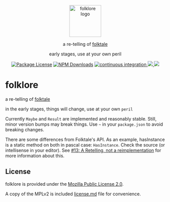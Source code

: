 <p align="center">
  <img src="./media/folklore-image.jpg" width="100" alt="folklore logo" />
</p>

<p align="center">a re-telling of <a href="https://folktale.origamitower.com" target="_blank">folktale</a></p>
<p align="center">early stages, use at your own peril</p>

<p align="center">
  <a href="https://www.npmjs.com/package/folklore" target="_blank"><img src="https://img.shields.io/npm/l/folklore.svg" alt="Package License" /></a>
  <a href="https://www.npmjs.com/package/folklore" target="_blank"><img src="https://img.shields.io/npm/dm/folklore.svg" alt="NPM Downloads" /></a>
  <a href="https://github.com/cassiecascade/folklore/actions/workflows/continuous-integration.yml" target="_blank">
    <img src="https://github.com/cassiecascade/folklore/actions/workflows/continuous-integration.yml/badge.svg" alt="continuous integration" />
  </a>
  <a href="https://codecov.io/gh/cassiecascade/folklore" target="_blank">
    <img src="https://codecov.io/gh/cassiecascade/folklore/branch/main/graph/badge.svg?token=19O67TDUG0"/>
  </a>
  <a href="https://codeclimate.com/github/cassiecascade/folklore/maintainability" target="_blank">
    <img src="https://api.codeclimate.com/v1/badges/fba4e503042485778159/maintainability" />
  </a>
</p>

# folklore

a re-telling of [folktale](https://folktale.origamitower.com)

in the early stages, things will change, use at your own `peril`

Currently `Maybe` and `Result` are implemented and reasonably stable. Still, minor version bumps may break things. Use
`~` in your `package.json` to avoid breaking changes.

There are some differences from Folktale's API. As an example, hasInstance is a static method on both in pascal case:
`HasInstance`. Check the source (or intellisense in your editor). See
[#13: A Retelling, not a reimplementation](https://github.com/cassiecascade/folklore/issues/13) for more information
about this.

## License

folklore is provided under the [Mozilla Public License 2.0](https://mozilla.org/MPL/2.0/).

A copy of the MPLv2 is included [license.md](/license.md) file for convenience.
